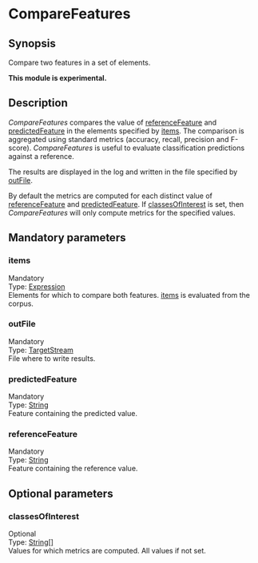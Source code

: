 <h1 class="module">CompareFeatures</h1>

## Synopsis

Compare two features in a set of elements.

**This module is experimental.**

## Description

*CompareFeatures* compares the value of <a href="#referenceFeature" class="param">referenceFeature</a> and <a href="#predictedFeature" class="param">predictedFeature</a> in the elements specified by <a href="#items" class="param">items</a>.
			The comparison is aggregated using standard metrics (accuracy, recall, precision and F-score).
			*CompareFeatures* is useful to evaluate classification predictions against a reference.
			

The results are displayed in the log and written in the file specified by <a href="#outFile" class="param">outFile</a>.

By default the metrics are computed for each distinct value of <a href="#referenceFeature" class="param">referenceFeature</a> and <a href="#predictedFeature" class="param">predictedFeature</a>. If <a href="#classesOfInterest" class="param">classesOfInterest</a> is set, then *CompareFeatures* will only compute metrics for the specified values.

## Mandatory parameters

<h3 name="items" class="param">items</h3>

<div class="param-level param-level-mandatory">Mandatory
</div>
<div class="param-type">Type: <a href="../converter/fr.inra.maiage.bibliome.alvisnlp.core.corpus.expressions.Expression" class="converter">Expression</a>
</div>
Elements for which to compare both features. <a href="#items" class="param">items</a> is evaluated from the corpus.

<h3 name="outFile" class="param">outFile</h3>

<div class="param-level param-level-mandatory">Mandatory
</div>
<div class="param-type">Type: <a href="../converter/fr.inra.maiage.bibliome.util.streams.TargetStream" class="converter">TargetStream</a>
</div>
File where to write results.

<h3 name="predictedFeature" class="param">predictedFeature</h3>

<div class="param-level param-level-mandatory">Mandatory
</div>
<div class="param-type">Type: <a href="../converter/java.lang.String" class="converter">String</a>
</div>
Feature containing the predicted value.

<h3 name="referenceFeature" class="param">referenceFeature</h3>

<div class="param-level param-level-mandatory">Mandatory
</div>
<div class="param-type">Type: <a href="../converter/java.lang.String" class="converter">String</a>
</div>
Feature containing the reference value.

## Optional parameters

<h3 name="classesOfInterest" class="param">classesOfInterest</h3>

<div class="param-level param-level-optional">Optional
</div>
<div class="param-type">Type: <a href="../converter/java.lang.String%5B%5D" class="converter">String[]</a>
</div>
Values for which metrics are computed. All values if not set.


